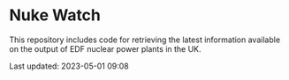 # Nuke Watch

This repository includes code for retrieving the latest information available on the output of EDF nuclear power plants in the UK.

Last updated: 2023-05-01 09:08